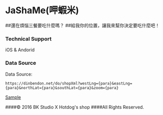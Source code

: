 # JaShaMe(呷蝦米)
##還在煩惱三餐要吃什麼嗎？
##給我你的位置，讓我來幫你決定要吃什麼吧！


### Technical Support

iOS & Andorid

### Data Source

Data Source:

	https://dinbendon.net/do/shopXml?westLng={para}&eastLng={para}&northLat={para}&southLat={para}&zoom={para}

[Sample](https://dinbendon.net/do/shopXml?westLng=121.49353201574706&eastLng=121.52700598425292&northLat=25.051469874207516&southLat=25.037861748246463&zoom=15)

####© 2016 BK Studio X Hotdog's shop 
####All Rights Reserved.